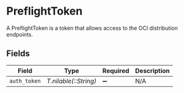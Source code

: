 # PreflightToken

A PreflightToken is a token that allows access to the OCI distribution endpoints.


## Fields

| Field                 | Type                  | Required              | Description           |
| --------------------- | --------------------- | --------------------- | --------------------- |
| `auth_token`          | *T.nilable(::String)* | :heavy_minus_sign:    | N/A                   |